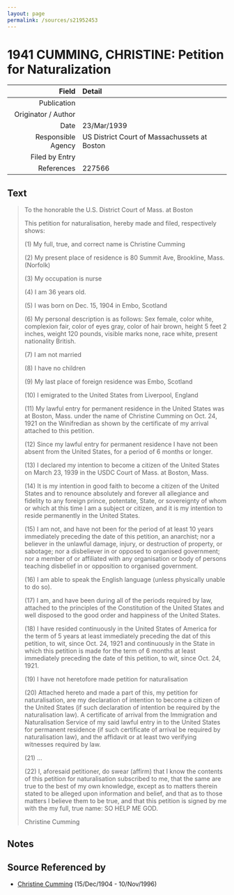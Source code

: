 ```yaml
---
layout: page
permalink: /sources/s21952453
---
```


# 1941 CUMMING, CHRISTINE: Petition for Naturalization

Field | Detail
---:|:---
Publication | 
Originator / Author | 
Date | 23/Mar/1939
Responsible Agency | US District Court of Massachussets at Boston
Filed by Entry | 
References | 227566

## Text

> To the honorable the U.S. District Court of Mass. at Boston
>
> This petition for naturalisation, hereby made and filed, respectively shows:
>
> (1) My full, true, and correct name is Christine Cumming
>
> (2) My present place of residence is 80 Summit Ave, Brookline, Mass. (Norfolk)
>
> (3) My occupation is nurse
>
> (4) I am 36 years old.
>
> (5) I was born on Dec. 15, 1904 in Embo, Scotland
>
> (6) My personal description is as follows: Sex female, color white, complexion fair, color of eyes gray, color of hair brown, height 5 feet 2 inches, weight 120 pounds, visible marks none, race white, present nationality British.
>
> (7) I am not married
>
> (8) I have no children
>
> (9) My last place of foreign residence was Embo, Scotland
>
> (10) I emigrated to the United States from Liverpool, England
>
> (11) My lawful entry for permanent residence in the United States was at Boston, Mass. under the name of Christine Cumming on Oct. 24, 1921 on the Winifredian as shown by the certificate of my arrival attached to this petition.
>
> (12) Since my lawful entry for permanent residence I have not been absent from the United States, for a period of 6 months or longer.
>
> (13) I declared my intention to become a citizen of the United States on March 23, 1939 in the USDC Court of Mass. at  Boston, Mass.
>
> (14) It is my intention in good faith to become a citizen of the United States and to renounce absolutely and forever all allegiance and fidelity to any foreign prince, potentate, State, or sovereignty of whom or which at this time I am a subject or citizen, and it is my intention to reside permanently in the United States.
>
> (15) I am not, and have not been for the period of at least 10 years immediately preceding the date of this petition, an anarchist; nor a believer in the unlawful damage, injury, or destruction of property, or sabotage; nor a disbeliever in or opposed to organised government; nor a member of or affiliated with any organisation or body of persons teaching disbelief in or opposition to organised government.
>
> (16) I am able to speak the English language (unless physically unable to do so).
>
> (17) I am, and have been during all of the periods required by law, attached to the principles of the Constitution of the United States and well disposed to the good order and happiness of the United States.
>
> (18) I have resided continuously in the United States of America for the term of 5 years at least immediately preceding the dat of this petition, to wit, since Oct. 24, 1921 and continuously in the State in which this petition is made for the term of 6 months at least immediately preceding the date of this petition, to wit, since Oct. 24, 1921.
>
> (19) I have not heretofore made petition for naturalisation 
>
> (20) Attached hereto and made a part of this, my petition for naturalisation, are my declaration of intention to become a citizen of the United States (if such declaration of intention be required by the naturalisation law). A certificate of arrival from the Immigration and Naturalisation Service of my said lawful entry in to the United States for permanent residence (if such certificate of arrival be required by naturalisation law), and the affidavit or at least two verifying witnesses required by law.
>
> (21) ...
>
> (22) I, aforesaid petitioner, do swear (affirm) that I know the contents of this petition for naturalisation subscribed to me, that the same are true to the best of my own knowledge, except as to matters therein stated to be alleged upon information and belief, and that as to those matters I believe them to be true, and that this petition is signed by me with the my full, true name: SO HELP ME GOD.
>
> Christine Cumming
>

## Notes


## Source Referenced by

* [Christine Cumming](../people/@24328630@-christine-cumming-b1904-12-15-d1996-11-10.md) (15/Dec/1904 - 10/Nov/1996)
